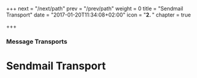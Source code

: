 +++
next = "/next/path"
prev = "/prev/path"
weight = 0
title = "Sendmail Transport"
date = "2017-01-20T11:34:08+02:00"
icon = "<b>2. </b>"
chapter = true

+++

### Message Transports

# Sendmail Transport
